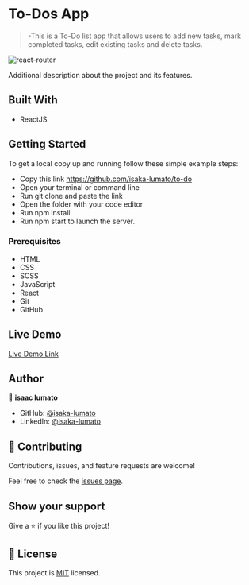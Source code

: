 # To-Dos App

>-This is a To-Do list app that allows users to add new tasks, mark completed tasks, edit existing tasks and delete tasks.

![react-router](https://user-images.githubusercontent.com/75973193/135466553-0eef0121-0910-4176-8d67-c21ed50245f9.png)


Additional description about the project and its features.

## Built With

- ReactJS

## Getting Started

To get a local copy up and running follow these simple example steps:
- Copy this link https://github.com/isaka-lumato/to-do
- Open your terminal or command line
- Run git clone and paste the link
- Open the folder with your code editor
- Run npm install
- Run npm start to launch the server.

### Prerequisites

- HTML
- CSS
- SCSS
- JavaScript
- React
- Git
- GitHub

## Live Demo

 [Live Demo Link](https://isaka-lumato.github.io/to-do/
)

## Author

👤 **isaac lumato**

- GitHub: [@isaka-lumato](https://github.com/isaka-lumato)
- LinkedIn: [@isaka-lumato](https://www.linkedin.com/in/isaka-william-90773020b/)
## 🤝 Contributing

Contributions, issues, and feature requests are welcome!

Feel free to check the [issues page](https://github.com/isaka-lumato/to-do/issues).

## Show your support

Give a ⭐️ if you like this project!

## 📝 License

This project is [MIT](./MIT.md) licensed.